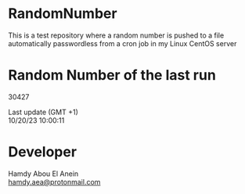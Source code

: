 # RandomNumber    
This is a test repository where a random number is pushed to a file automatically passwordless from a cron job in my Linux CentOS server    
# Random Number of the last run   
30427
      
Last update (GMT +1)    
10/20/23 10:00:11
# Developer    
Hamdy Abou El Anein   
hamdy.aea@protonmail.com
